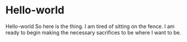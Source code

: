 # Hello-world
Hello-world
So here is the thing. I am tired of sitting on the fence. I am ready to begin making the necessary sacrifices to be where I want to be.
